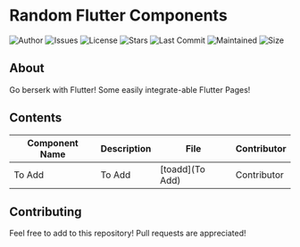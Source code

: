 # Random Flutter Components

![Author](https://img.shields.io/badge/author-aaishikasb-orange)
![Issues](https://img.shields.io/github/issues/aaishikasb/Flutter-Kits)
![License](https://img.shields.io/github/license/aaishikasb/Flutter-Kits)
![Stars](https://img.shields.io/github/stars/aaishikasb/Flutter-Kits)
![Last Commit](https://img.shields.io/github/last-commit/aaishikasb/Flutter-Kits)
![Maintained](https://img.shields.io/maintenance/yes/2020)
![Size](https://img.shields.io/github/repo-size/aaishikasb/Flutter-Kits)

## About

Go berserk with Flutter! Some easily integrate-able Flutter Pages!

## Contents

  | Component Name | Description | File | Contributor |
|---------|-------------|-------------|-------------|
| To Add | To Add | [toadd](To Add) | Contributor |

## Contributing

Feel free to add to this repository! Pull requests are appreciated!
